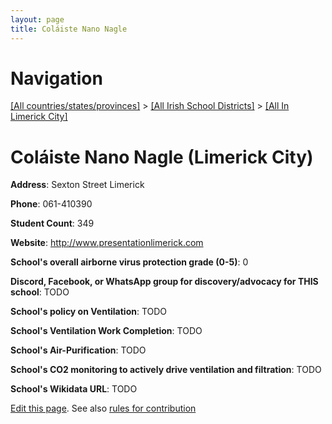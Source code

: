 ```yaml
---
layout: page
title: Coláiste Nano Nagle
---
```

# Navigation

[[All countries/states/provinces]](../../..) > [[All Irish School Districts]](../..) > [[All In Limerick City]](..)

# Coláiste Nano Nagle (Limerick City)

**Address**: Sexton Street Limerick

**Phone**: 061-410390

**Student Count**: 349

**Website**: <http://www.presentationlimerick.com>

**School's overall airborne virus protection grade (0-5)**: 0

**Discord, Facebook, or WhatsApp group for discovery/advocacy for THIS school**: TODO

**School's policy on Ventilation**: TODO

**School's Ventilation Work Completion**: TODO

**School's Air-Purification**: TODO

**School's CO2 monitoring to actively drive ventilation and filtration**: TODO

**School's Wikidata URL**: TODO


[Edit this page](https://github.com/ventilate-schools/Ireland/edit/main/./Limerick_City/Coláiste_Nano_Nagle.md). See also [rules for contribution](../../../contribution-rules/)